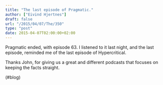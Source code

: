 ```yaml
---
title: "The last episode of Pragmatic."
author: ["Eivind Hjertnes"]
draft: false
url: "/2015/04/07/The/350"
type: "post"
date: 2015-04-07T02:00:00+02:00
---
```


Pragmatic ended, with episode 63. I listened to it last night, and the
last episode, reminded me of the last episode of Hypercritical.

Thanks John, for giving us a great and different podcasts that focuses
on keeping the facts straight.

(#blog)
